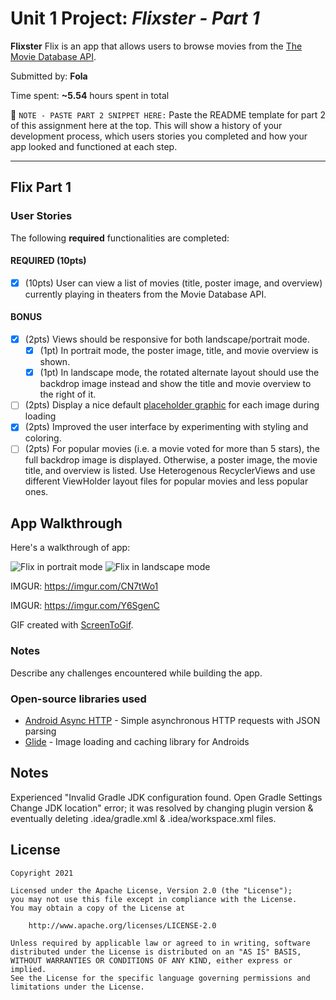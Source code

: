 # Unit 1 Project: *Flixster - Part 1* 

**Flixster** Flix is an app that allows users to browse movies from the [The Movie Database API](http://docs.themoviedb.apiary.io/#).

Submitted by: **Fola**

Time spent: **~5.54** hours spent in total

📝 `NOTE - PASTE PART 2 SNIPPET HERE:` Paste the README template for part 2 of this assignment here at the top. This will show a history of your development process, which users stories you completed and how your app looked and functioned at each step.

---

## Flix Part 1

### User Stories
The following **required** functionalities are completed:

#### REQUIRED (10pts)
- [X] (10pts) User can view a list of movies (title, poster image, and overview) currently playing in theaters from the Movie Database API.

#### BONUS
- [X] (2pts) Views should be responsive for both landscape/portrait mode.
   - [X] (1pt) In portrait mode, the poster image, title, and movie overview is shown.
   - [X] (1pt) In landscape mode, the rotated alternate layout should use the backdrop image instead and show the title and movie overview to the right of it.

- [ ] (2pts) Display a nice default [placeholder graphic](https://guides.codepath.org/android/Displaying-Images-with-the-Glide-Library#advanced-usage) for each image during loading
- [X] (2pts) Improved the user interface by experimenting with styling and coloring.
- [ ] (2pts) For popular movies (i.e. a movie voted for more than 5 stars), the full backdrop image is displayed. Otherwise, a poster image, the movie title, and overview is listed. Use Heterogenous RecyclerViews and use different ViewHolder layout files for popular movies and less popular ones.

## App Walkthrough

Here's a walkthrough of app:

<img src='FlixsterP.gif' title='Flixster Walkthrough' width='' alt='Flix in portrait mode' />

<img src='FlixsterL.gif' title='Flixster Walkthrough' width='' alt='Flix in landscape mode' />

IMGUR: https://imgur.com/CN7tWo1

IMGUR: https://imgur.com/Y6SgenC

GIF created with [ScreenToGif](https://www.screentogif.com/).

### Notes
Describe any challenges encountered while building the app.

### Open-source libraries used

- [Android Async HTTP](https://github.com/codepath/CPAsyncHttpClient) - Simple asynchronous HTTP requests with JSON parsing
- [Glide](https://github.com/bumptech/glide) - Image loading and caching library for Androids

## Notes

Experienced "Invalid Gradle JDK configuration found. Open Gradle Settings Change JDK location" error; it was resolved by changing plugin version & eventually deleting .idea/gradle.xml & .idea/workspace.xml files.

## License

    Copyright 2021

    Licensed under the Apache License, Version 2.0 (the "License");
    you may not use this file except in compliance with the License.
    You may obtain a copy of the License at

        http://www.apache.org/licenses/LICENSE-2.0

    Unless required by applicable law or agreed to in writing, software
    distributed under the License is distributed on an "AS IS" BASIS,
    WITHOUT WARRANTIES OR CONDITIONS OF ANY KIND, either express or implied.
    See the License for the specific language governing permissions and
    limitations under the License.

